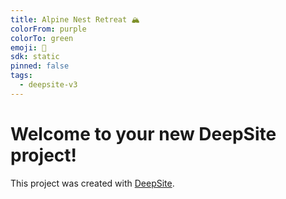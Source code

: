 ```yaml
---
title: Alpine Nest Retreat 🏔️
colorFrom: purple
colorTo: green
emoji: 🐳
sdk: static
pinned: false
tags:
  - deepsite-v3
---
```


# Welcome to your new DeepSite project!
This project was created with [DeepSite](https://deepsite.hf.co).
